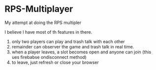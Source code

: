 # RPS-Multiplayer

My attempt at doing the RPS multipler

I believe I have most of th features in there. 

1) only two players can play and trash talk with each other
2) remainder can observer the game and trash talk in real time.   
3) when a player leaves, a slot becomes open and anyone can join (this ues firebabse ondisconnect method)
4) to leave, just refresh or close your browser
   